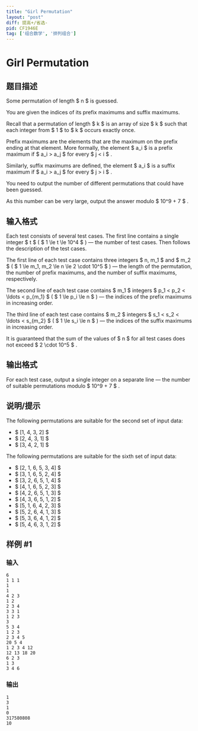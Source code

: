 ```yaml
---
title: "Girl Permutation"
layout: "post"
diff: 提高+/省选-
pid: CF1946E
tag: ['组合数学', '排列组合']
---
```


# Girl Permutation

## 题目描述

Some permutation of length $ n $ is guessed.

You are given the indices of its prefix maximums and suffix maximums.

Recall that a permutation of length $ k $ is an array of size $ k $ such that each integer from $ 1 $ to $ k $ occurs exactly once.

Prefix maximums are the elements that are the maximum on the prefix ending at that element. More formally, the element $ a_i $ is a prefix maximum if $ a_i > a_j $ for every $ j < i $ .

Similarly, suffix maximums are defined, the element $ a_i $ is a suffix maximum if $ a_i > a_j $ for every $ j > i $ .

You need to output the number of different permutations that could have been guessed.

As this number can be very large, output the answer modulo $ 10^9 + 7 $ .

## 输入格式

Each test consists of several test cases. The first line contains a single integer $ t $ ( $ 1 \le t \le 10^4 $ ) — the number of test cases. Then follows the description of the test cases.

The first line of each test case contains three integers $ n, m_1 $ and $ m_2 $ ( $ 1 \le m_1, m_2 \le n \le 2 \cdot 10^5 $ ) — the length of the permutation, the number of prefix maximums, and the number of suffix maximums, respectively.

The second line of each test case contains $ m_1 $ integers $ p_1 < p_2 < \ldots < p_{m_1} $ ( $ 1 \le p_i \le n $ ) — the indices of the prefix maximums in increasing order.

The third line of each test case contains $ m_2 $ integers $ s_1 < s_2 < \ldots < s_{m_2} $ ( $ 1 \le s_i \le n $ ) — the indices of the suffix maximums in increasing order.

It is guaranteed that the sum of the values of $ n $ for all test cases does not exceed $ 2 \cdot 10^5 $ .

## 输出格式

For each test case, output a single integer on a separate line — the number of suitable permutations modulo $ 10^9 + 7 $ .

## 说明/提示

The following permutations are suitable for the second set of input data:

- $ [1, 4, 3, 2] $
- $ [2, 4, 3, 1] $
- $ [3, 4, 2, 1] $

The following permutations are suitable for the sixth set of input data:

- $ [2, 1, 6, 5, 3, 4] $
- $ [3, 1, 6, 5, 2, 4] $
- $ [3, 2, 6, 5, 1, 4] $
- $ [4, 1, 6, 5, 2, 3] $
- $ [4, 2, 6, 5, 1, 3] $
- $ [4, 3, 6, 5, 1, 2] $
- $ [5, 1, 6, 4, 2, 3] $
- $ [5, 2, 6, 4, 1, 3] $
- $ [5, 3, 6, 4, 1, 2] $
- $ [5, 4, 6, 3, 1, 2] $

## 样例 #1

### 输入

```
6
1 1 1
1
1
4 2 3
1 2
2 3 4
3 3 1
1 2 3
3
5 3 4
1 2 3
2 3 4 5
20 5 4
1 2 3 4 12
12 13 18 20
6 2 3
1 3
3 4 6
```

### 输出

```
1
3
1
0
317580808
10
```

